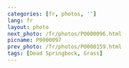 ```yaml
---
categories: [fr, photos, '']
lang: fr
layout: photo
next_photo: /fr/photos/P0000096.html
picname: P0000097
prev_photo: /fr/photos/P0000159.html
tags: [Dead Springbock, Grass]
---
```

